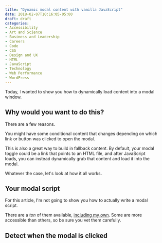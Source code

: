 ```yaml
---
title: "Dynamic modal content with vanilla JavaScript"
date: 2018-02-07T10:16:05-05:00
draft: draft
categories:
- Accessibility
- Art and Science
- Business and Leadership
- Careers
- Code
- CSS
- Design and UX
- HTML
- JavaScript
- Technology
- Web Performance
- WordPress
---
```


Today, I wanted to show you how to dynamically load content into a modal window.

## Why would you want to do this?

There are a few reasons.

You might have some conditional content that changes depending on which link or button was clicked to open the modal.

This is also a great way to build in fallback content. By default, your modal toggle could be a link that points to an HTML file, and after JavaScript loads, you can instead dynamically grab that content and load it into the modal.

Whatever the case, let's look at how it all works.

## Your modal script

For this article, I'm not going to show you how to actually write a modal script.

There are a *ton* of them available, [including my own](https://github.com/cferdinandi/modals). Some are more accessible than others, so be sure you vet them carefully.

## Detect when the modal is clicked

